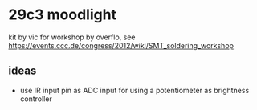 29c3 moodlight
==============
kit by vic for workshop by overflo, see
https://events.ccc.de/congress/2012/wiki/SMT_soldering_workshop

ideas
-----
  * use IR input pin as ADC input for using a potentiometer as
    brightness controller
